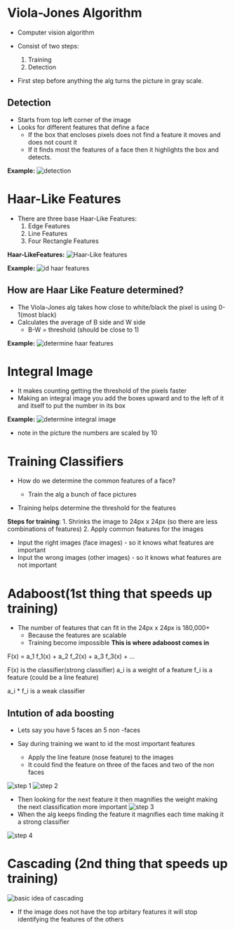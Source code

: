 # Viola-Jones Algorithm

* Computer vision algorithm
* Consist of two steps:
	1. Training
	2. Detection


* First step before anything the alg turns the picture in gray scale.

## Detection
* Starts from top left corner of the image
* Looks for different features that define a face
	* If the box that encloses pixels does not find a feature it moves and
	does not count it
	* If it finds most the features of a face then it highlights the box and
	detects.

**Example:** ![detection](images/Viola-JonesAlg.png)

# Haar-Like Features 
* There are three base Haar-Like Features:
	1. Edge Features
	2. Line Features
	3. Four Rectangle Features

**Haar-LikeFeatures:** ![Haar-Like features](images/Haar-LikeFeatures.png)


**Example:** ![id haar features](images/idHaarFeatures.png)


## How are Haar Like Feature determined?
* The Viola-Jones alg takes how close to white/black the pixel is using 0-1(most black)
* Calculates the average of B side and W side
	* B-W = threshold (should be close to 1)

**Example:** ![determine haar features](images/determineHaarFeatures.png)


# Integral Image

* It makes counting getting the threshold of the pixels faster
* Making an integral image you add the boxes upward and to the left of it and itself to put the number in its box

**Example:** ![determine integral image](images/integral-image.png)
* note in the picture the numbers are scaled by 10

# Training Classifiers

* How do we determine the common features of a face?
	* Train the alg a bunch of face pictures

* Training helps determine the threshold for the features

**Steps for training**: 
	1. Shrinks the image to 24px x 24px (so there are less combinations of features)
	2. Apply common features for the images

* Input the right images (face images)  - so it knows what features are important
* Input the wrong images (other images) - so it knows what features are not important

# Adaboost(1st thing that speeds up training)
* The number of features that can fit in the 24px x 24px is 180,000+ 
	* Because the features are scalable 
	* Training become impossible 
		**This is where adaboost comes in**

F(x) = a_1 f_1(x) + a_2 f_2(x) + a_3 f_3(x) + …

F(x) is the classifier(strong classifier)
a_i is a weight of a feature
f_i is a feature  (could be a line feature)

a_i * f_i is a weak classifier

## Intution of ada boosting 
* Lets say you have 5 faces an 5 non -faces

* Say during training we want to id the most important features
	* Apply the line feature (nose feature) to the images
	* It could find the feature on three of the faces and two of the non faces

![step 1](images/adaboost-1.png)
![step 2](images/adaboost-2.png)

* Then looking for the next feature it then magnifies the weight making the next classification more important
![step 3](images/adaboost-3.png)
* When the alg keeps finding the feature it magnifies each time making it a strong classifier

![step 4](images/adaboost-4.png)

# Cascading  (2nd thing that speeds up training)

![basic idea of cascading](images/basic-idea-cascading.png)

* If the image does not have the top arbitary features it will stop identifying the features of the others
